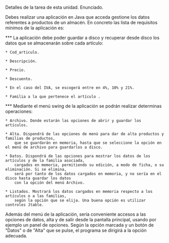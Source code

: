 Detalles de la tarea de esta unidad. Enunciado.

Debes realizar una aplicación en Java que acceda gestione los datos referentes a productos de un almacén. 
En concreto las lista de requisitos mínimos de la aplicación es:

*** La aplicación debe poder guardar a disco y recuperar desde disco los datos que se almacenarán sobre cada artículo:

	* Cod_articulo.

	* Descripción.

	* Precio.

	* Descuento.

	* En el caso del IVA, se escogerá entre en 4%, 10% y 21%.

	* Familia a la que pertenece el artículo .


*** Mediante el menú swing de la aplicación se podrán realizar determinas operaciones:

	* Archivo. Donde estarán las opciones de abrir y guardar los artículos.

	* Alta. Dispondrá de las opciones de menú para dar de alta productos y familias de productos,
		que se guardarán en memoria, hasta que se seleccione la opción en el menú de archivo para guardarlos a disco.

	* Datos. Dispondrá de las opciones para mostrar los datos de los artículos y de la familia asociada, 
		cargados en memoria, permitiendo su edición, a modo de ficha, o su eliminación. Si se elimina, 
		será por tanto de los datos cargados en memoria, y no sería en el disco hasta guardar los datos 
		con la opción del menú Archivo.

	* Listados. Mostrará los datos cargados en memoria respecto a los artículos o a las familias, 
		según la opción que se elija. Una buena opción es utilizar controles Jtable.


Además del menú de la aplicación, sería conveniente accesos a las opciones de datos, alta y de salir desde la pantalla principal, 
usando por ejemplo un panel de opciones. Según la opción marcada y un botón de "Datos" o de "Alta" que se pulse, 
el programa se dirigirá a la opción adecuada.

